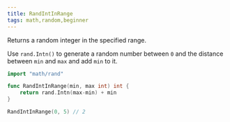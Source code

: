 ```yaml
---
title: RandIntInRange
tags: math,random,beginner
---
```


Returns a random integer in the specified range.

Use `rand.Intn()` to generate a random number between `0` and the distance between `min` and `max` and add `min` to it.

```go
import "math/rand"

func RandIntInRange(min, max int) int {
	return rand.Intn(max-min) + min
}
```

```go
RandIntInRange(0, 5) // 2
```
